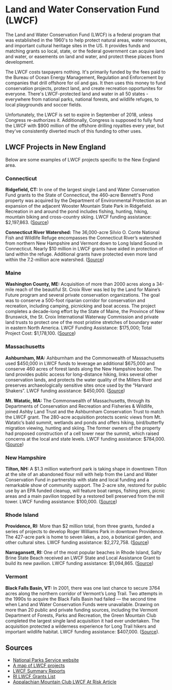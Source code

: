 # Land and Water Conservation Fund (LWCF)

The Land and Water Conservation Fund (LWCF) is a federal program that was established in the 1960's to help protect natural areas, water resources, and important cultural heritage sites in the US. It provides funds and matching grants so local, state, or the federal government can acquire land and water, or easements on land and water, and protect these places from development.

The LWCF costs taxpayers nothing. It's primarily funded by the fees paid to the Bureau of Ocean Energy Management, Regulation and Enforcement by companies that drill offshore for oil and gas. It then uses this money to fund conservation projects, protect land, and create recreation opportunites for everyone. There's LWCF-protected land and water in all 50 states - everywhere from national parks, national forests, and wildlife refuges, to local playgrounds and soccer fields.

Unfortunately, the LWCF is set to expire in September of 2018, unless Congress re-authorizes it. Additionally, Congress is supposed to fully fund the LWCF with $900 million of the offshore drilling royalties every year, but they've consistently diverted much of this funding to other uses.

## LWCF Projects in New England

Below are some examples of LWCF projects specific to the New England area.

### Connecticut

**Ridgefield, CT:** In one of the largest single Land and Water Conservation Fund grants to the State of Connecticut, the 460-acre Bennett's Pond property was acquired by the Department of Environmental Protection as an expansion of the adjacent Wooster Mountain State Park in Ridgefield. Recreation in and around the pond includes fishing, hunting, hiking, mountain biking and cross-country skiing. LWCF funding assistance: $2,197,863. ([Source](https://www.nps.gov/subjects/lwcf/upload/LWCF_CT.pdf))

**Connecticut River Watershed:** The 36,000-acre Silvio O. Conte National Fish and Wildlife Refuge encompasses the Connecticut River’s watershed from northern New Hampshire and Vermont down to Long Island Sound in Connecticut. Nearly $10 million in LWCF grants have aided in protection of land within the refuge. Additional grants have protected even more land within the 7.2-million acre watershed. ([Source](https://www.outdoors.org/articles/amc-outdoors/this-land-is-your-land))

### Maine

**Washington County, ME:** Acquisition of more than 2000 acres along a 34-mile reach of the beautiful St. Croix River was led by the Land for Maine’s Future program and several private conservation organizations. The goal was to conserve a 500-foot riparian corridor for conservation and recreation, including camping, picnicking and boat access. The project completes a decade-long effort by the State of Maine, the Province of New Brunswick, the St. Croix International Waterway Commission and private land trusts to protect one of the most pristine stretches of boundary water in eastern North America. LWCF Funding Assistance: $175,000; Total Project Cost: $1,178,100. ([Source](https://www.nps.gov/subjects/lwcf/upload/LWCF_ME.pdf))

### Massachusetts

**Ashburnham, MA:** Ashburnham and the Commonwealth of Massachusetts used $450,000 in LWCF funds to leverage an additional $675,000 and conserve 460 acres of forest lands along the New Hampshire border. The land provides public access for long-distance hiking, links several other conservation lands, and protects the water quality of the Millers River and preserves archaeologically sensitive sites once used by the “Harvard Shakers”. LWCF funding assistance: $450,000. ([Source](https://www.nps.gov/subjects/lwcf/upload/LWCF_MA.pdf))

**Mt. Watatic, MA:** The Commonwealth of Massachusetts, through its Departments of Conservation and Recreation and Fisheries & Wildlife, joined Ashby Land Trust and the Ashburnham Conservation Trust to match the LWCF grant. The 280-acre acquisition protects scenic views from Mt. Watatic’s bald summit, wetlands and ponds and offers hiking, bird/butterfly migration viewing, hunting and skiing. The former owners of the property had proposed construction of a cell tower near the summit, which raised concerns at the local and state levels. LWCF funding assistance: $784,000. ([Source](https://www.nps.gov/subjects/lwcf/upload/LWCF_MA.pdf))

### New Hampshire

**Tilton, NH:** A $1.3 million waterfront park is taking shape in downtown Tilton at the site of an abandoned flour mill with help from the Land and Water Conservation Fund in partnership with state and local funding and a remarkable show of community support. The 2-acre site, restored for public use by an EPA funded cleanup, will feature boat ramps, fishing piers, picnic areas and a main pavilion topped by a restored bell preserved from the mill tower. LWCF funding assistance: $100,000. ([Source](https://www.nps.gov/subjects/lwcf/upload/LWCF_NH.pdf))


### Rhode Island

**Providence, RI:** More than $2 million total, from three grants, funded a series of projects to develop Roger Williams Park in downtown Providence. The 427-acre park is home to seven lakes, a zoo, a botanical garden, and other cultural sites. LWCF funding assistance: $2,272,758. ([Source](https://www.outdoors.org/articles/amc-outdoors/this-land-is-your-land))

**Narragansett, RI:** One of the most popular beaches in Rhode Island, Salty Brine State Beach received an LWCF State and Local Assistance Grant to build its new pavilion. LWCF funding assistance: $1,094,865. ([Source](https://static1.squarespace.com/static/58a60299ff7c508c3c05f2e1/t/5908c743e3df284d84bec1c7/1493747550938/LWCF_50thAnniversaryReport_FINAL.pdf))

### Vermont

**Black Falls Basin, VT:** In 2001, there was one last chance to secure 3764 acres along the northern corridor of Vermont’s Long Trail. Two attempts in the 1990s to acquire the Black Falls Basin had failed — the second time when Land and Water Conservation Funds were unavailable. Drawing on more than 20 public and private funding sources, including the Vermont Department of Forests, Parks and Recreation, the Green Mountain Club completed the largest single land acquisition it had ever undertaken. The acquisition protected a wilderness experience for Long Trail hikers and important wildlife habitat. LWCF funding assistance: $407,000. ([Source](https://www.nps.gov/subjects/lwcf/upload/LWCF_VT.pdf)).


## Sources

- [National Parks Service website](https://www.nps.gov/subjects/lwcf/index.htm)
- [A map of LWCF projects](https://wilderness.org/mapping-land-and-water-conservation-fund-lwcf)
- [LWCF Summary Reports](https://waso-lwcf.ncrc.nps.gov/public/index.cfm)
- [RI LWCF Grants List](http://projects.invw.org/data/lwcf/grants-ri.html)
- [Appalachian Mountain Club LWCF At Risk Article](https://www.outdoors.org/articles/amc-outdoors/this-land-is-your-land)
